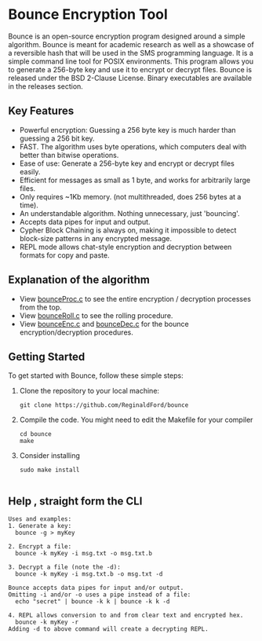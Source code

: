 # Bounce Encryption Tool

Bounce is an open-source encryption program designed around a simple algorithm. Bounce is meant for academic research as well as a showcase of a reversible hash that will be used in the SMS programming language. It is a simple command line tool for POSIX environments. This program allows you to generate a 256-byte key and use it to encrypt or decrypt files. Bounce is released under the BSD 2-Clause License. Binary executables are available in the releases section.

## Key Features

- Powerful encryption: Guessing a 256 byte key is much harder than guessing a 256 bit key. 
- FAST. The algorithm uses byte operations, which computers deal with better than bitwise operations.
- Ease of use: Generate a 256-byte key and encrypt or decrypt files easily.
- Efficient for messages as small as 1 byte, and works for arbitrarily large files.
- Only requires ~1Kb memory. (not multithreaded, does 256 bytes at a time).
- An understandable algorithm. Nothing unnecessary, just 'bouncing'.
- Accepts data pipes for input and output.
- Cypher Block Chaining is always on, making it impossible to detect block-size patterns in any encrypted message.
- REPL mode allows chat-style encryption and decryption between formats for copy and paste.
  
## Explanation of the algorithm
- View [bounceProc.c](src/bounceProc.c) to see the entire encryption / decryption processes from the top.
- View [bounceRoll.c](src/bounceRoll.c) to see the rolling procedure.
- View [bounceEnc.c](src/bounceEnc.c) and [bounceDec.c](src/bounceEnc.c) for the bounce encryption/decryption procedures.

## Getting Started

To get started with Bounce, follow these simple steps:

1. Clone the repository to your local machine:
   ```shell
   git clone https://github.com/ReginaldFord/bounce
2. Compile the code. You might need to edit the Makefile for your compiler
   ```shell
   cd bounce
   make
3. Consider installing
   ```shell
   sudo make install
  

## Help , straight form the CLI

```shell
Uses and examples:
1. Generate a key:
  bounce -g > myKey

2. Encrypt a file:
  bounce -k myKey -i msg.txt -o msg.txt.b

3. Decrypt a file (note the -d):
  bounce -k myKey -i msg.txt.b -o msg.txt -d

Bounce accepts data pipes for input and/or output.
Omitting -i and/or -o uses a pipe instead of a file:
  echo "secret" | bounce -k k | bounce -k k -d

4. REPL allows conversion to and from clear text and encrypted hex.
  bounce -k myKey -r
Adding -d to above command will create a decrypting REPL.
